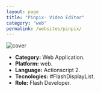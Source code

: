 ```yaml
---
layout: page
title: "Pinpix- Video Editor"
category: "web"
permalink: /websites/pinpix/
---
```

![cover]({{site.baseurl}}/images/thumb/thumb_pinpix.jpeg)

+ **Category:** Web Application.
+ **Platform:** web.
+ **Language:** Actionscript 2.
+ **Tecnologies:** #FlashDisplayList.
+ **Role:** Flash Developer.